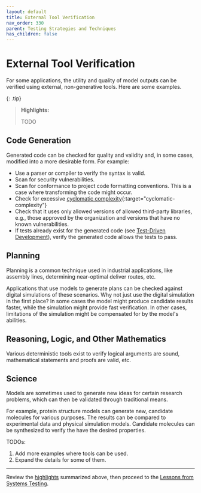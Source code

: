 ```yaml
---
layout: default
title: External Tool Verification
nav_order: 330
parent: Testing Strategies and Techniques
has_children: false
---
```


# External Tool Verification

For some applications, the utility and quality of model outputs can be verified using external, non-generative tools. Here are some examples.

<a id="highlights"></a>

{: .tip}
> **Highlights:**
>
> TODO

## Code Generation

Generated code can be checked for quality and validity and, in some cases, modified into a more desirable form. For example:

* Use a parser or compiler to verify the syntax is valid.
* Scan for security vulnerabilities.
* Scan for conformance to project code formatting conventions. This is a case where transforming the code might occur.
* Check for excessive [cyclomatic complexity](https://en.wikipedia.org/wiki/Cyclomatic_complexity){:target="cyclomatic-complexity"}
* Check that it uses only allowed versions of allowed third-party libraries, e.g., those approved by the organization and versions that have no known vulnerabilities.
* If tests already exist for the generated code (see [Test-Driven Development]({{site.glossaryurl}}/#test-driven-development)), verify the generated code allows the tests to pass.

## Planning

Planning is a common technique used in industrial applications, like assembly lines, determining near-optimal deliver routes, etc.

Applications that use models to generate plans can be checked against digital simulations of these scenarios. Why not just use the digital simulation in the first place? In some cases the model might produce candidate results faster, while the simulation might provide fast verification. In other cases, limitations of the simulation might be compensated for by the model's abilities.

## Reasoning, Logic, and Other Mathematics

Various deterministic tools exist to verify logical arguments are sound, mathematical statements and proofs are valid, etc.

## Science

Models are sometimes used to generate new ideas for certain research problems, which can then be validated through traditional means.

For example, protein structure models can generate new, candidate molecules for various purposes. The results can be compared to experimental data and physical simulation models. Candidate molecules can be synthesized to verify the have the desired properties.


TODOs:

1. Add more examples where tools can be used.
1. Expand the details for some of them.

---

Review the [highlights](#highlights) summarized above, then proceed to the [Lessons from Systems Testing]({{site.baseurl}}/testing-strategies/systems-testing/).
